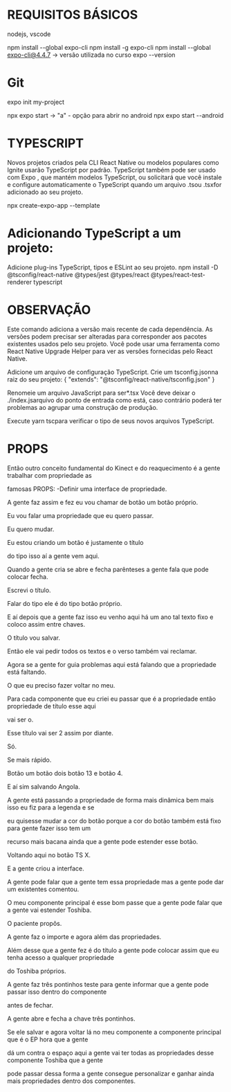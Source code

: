 # REQUISITOS BÁSICOS
nodejs, vscode

npm install --global expo-cli
npm install -g expo-cli
npm install --global expo-cli@4.4.7 -> versão utilizada no curso
expo --version

# Git

expo init my-project

npx expo start -> "a" - opção para abrir no android
npx expo start --android

# TYPESCRIPT
Novos projetos criados pela CLI React Native ou modelos populares como Ignite usarão TypeScript por padrão.
TypeScript também pode ser usado com Expo , que mantém modelos TypeScript, ou solicitará que você instale e configure automaticamente o TypeScript quando um arquivo .tsou .tsxfor adicionado ao seu projeto.

npx create-expo-app --template

# Adicionando TypeScript a um projeto:
Adicione plug-ins TypeScript, tipos e ESLint ao seu projeto.
npm install -D @tsconfig/react-native @types/jest @types/react @types/react-test-renderer typescript

# OBSERVAÇÃO
Este comando adiciona a versão mais recente de cada dependência. As versões podem precisar ser alteradas para corresponder aos pacotes existentes usados ​​pelo seu projeto. Você pode usar uma ferramenta como React Native Upgrade Helper para ver as versões fornecidas pelo React Native.

Adicione um arquivo de configuração TypeScript. Crie um tsconfig.jsonna raiz do seu projeto:
{
  "extends": "@tsconfig/react-native/tsconfig.json"
}

Renomeie um arquivo JavaScript para ser*.tsx
Você deve deixar o ./index.jsarquivo do ponto de entrada como está, caso contrário poderá ter problemas ao agrupar uma construção de produção.

Execute yarn tscpara verificar o tipo de seus novos arquivos TypeScript.

# PROPS
Então outro conceito fundamental do Kinect e do reaquecimento é a gente trabalhar com propriedade as

famosas PROPS:
-Definir uma interface de propriedade.

A gente faz assim e fez eu vou chamar de botão um botão próprio.

Eu vou falar uma propriedade que eu quero passar.

Eu quero mudar.

Eu estou criando um botão é justamente o título

do tipo isso aí a gente vem aqui.

Quando a gente cria se abre e fecha parênteses a gente fala que pode colocar fecha.

Escrevi o título.

Falar do tipo ele é do tipo botão próprio.

E aí depois que a gente faz isso eu venho aqui há um ano tal texto fixo e coloco assim entre chaves.

O título vou salvar.

Então ele vai pedir todos os textos e o verso também vai reclamar.

Agora se a gente for guia problemas aqui está falando que a propriedade está faltando.

O que eu preciso fazer voltar no meu.

Para cada componente que eu criei eu passar que é a propriedade então propriedade de título esse aqui

vai ser o.

Esse título vai ser 2 assim por diante.

Só.

Se mais rápido.

Botão um botão dois botão 13 e botão 4.

E aí sim salvando Angola.

A gente está passando a propriedade de forma mais dinâmica bem mais isso eu fiz para a legenda e se

eu quisesse mudar a cor do botão porque a cor do botão também está fixo para gente fazer isso tem um

recurso mais bacana ainda que a gente pode estender esse botão.

Voltando aqui no botão TS X.

E a gente criou a interface.

A gente pode falar que a gente tem essa propriedade mas a gente pode dar um existentes comentou.

O meu componente principal é esse bom passe que a gente pode falar que a gente vai estender Toshiba.

O paciente propôs.

A gente faz o importe e agora além das propriedades.

Além desse que a gente fez é do título a gente pode colocar assim que eu tenha acesso a qualquer propriedade

do Toshiba próprios.

A gente faz três pontinhos teste para gente informar que a gente pode passar isso dentro do componente

antes de fechar.

A gente abre e fecha a chave três pontinhos.

Se ele salvar e agora voltar lá no meu componente a componente principal que é o EP hora que a gente

dá um contra o espaço aqui a gente vai ter todas as propriedades desse componente Toshiba que a gente

pode passar dessa forma a gente consegue personalizar e ganhar ainda mais propriedades dentro dos componentes.